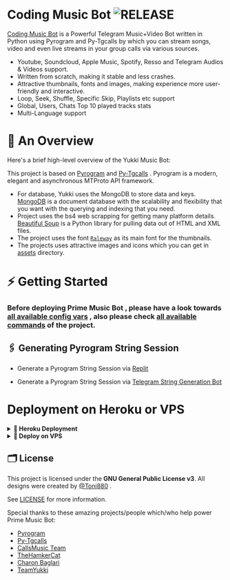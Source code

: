 # Coding Music Bot <img src="https://img.shields.io/github/v/release/CryptoHunter299/CodingMusicBot?color=black&logo=github&logoColor=black&style=social" alt="RELEASE">

[Coding Music Bot](https://github.com/CryptoHunter299/CodingMusicBot) is a Powerful Telegram Music+Video Bot written in Python using Pyrogram and Py-Tgcalls by which you can stream songs, video and even live streams in your group calls via various sources.

* Youtube, Soundcloud, Apple Music, Spotify, Resso and Telegram Audios & Videos support.
* Written from scratch, making it stable and less crashes.
* Attractive thumbnails, fonts and images,  making experience more user-friendly and interactive.
* Loop, Seek, Shuffle, Specific Skip, Playlists etc support
* Global, Users, Chats Top 10 played tracks stats
* Multi-Language support


# 🔗 An Overview

Here's a brief high-level overview of the Yukki Music Bot:

This project is based on [Pyrogram](https://github.com/pyrogram) and [Py-Tgcalls](https://github.com/pytgcalls/pytgcalls) . Pyrogram is a modern, elegant and asynchronous MTProto API framework.

* For database, Yukki uses the MongoDB to store data and keys. [MongoDB](https://www.mongodb.com/) is a document database with the scalability and flexibility that you want with the querying and indexing that you need.
* Project uses the bs4 web scrapping for getting many platform details. [Beautiful Soup](https://www.crummy.com/software/BeautifulSoup/bs4/doc/) is a Python library for pulling data out of HTML and XML files.
* The project uses the font [`Raleway`](../assets/font2.ttf) as its main font for the thumbnails.
* The projects uses attractive images and icons which you can get in [assets](../assets/) directory.

# ⚡️ Getting Started

### Before deploying Prime Music Bot , please have a look towards [all available config vars](../config/README.md) , also please check [all available commands](../strings/command.yml) of the project.

## 🖇 Generating Pyrogram String Session

- Generate a Pyrogram String Session via [Replit](https://replit.com/@Tonic990/StringSession)

- Generate a Pyrogram String Session via [Telegram String Generation Bot](https://t.me/PrimeStringBot)

# Deployment on Heroku or VPS

<details>
<summary><b> 🚀 Heroku Deployment</b></summary>
<br>

<h4>Click the button below to deploy Prime on Heroku!</h4>    
<a href="https://heroku.com/deploy?template=https://github.com/Toni880/PrimeMusic"><img src="https://img.shields.io/badge/Deploy%20To%20Heroku-blueviolet?style=for-the-badge&logo=heroku" width="200""/></a>

<h4>Click the button below to deploy Prime on bot Telegram!</h4>
<a href="https://telegram.dog/XTZ_HerokuBot?start=VG9uaTg4MC9QcmltZU11c2ljIG1haW4"><img src="https://img.shields.io/badge/Deploy%20To%20Bot%20Telegram-blue?style=for-the-badge&logo=telegram" width="200""/></a>
</details>

<details>
<summary><b>🔗 Deploy on VPS</b></summary>
<br>
    
### Tutorial Deploy on VPS
```console
root@PrimeMusic~ $ sudo su
root@PrimeMusic~ $ apt-get update && apt-get upgrade -y
root@PrimeMusic~ $ screen -S PrimeMusic
root@PrimeMusic~ $ git clone https://github.com/Toni880/PrimeMusic
root@PrimeMusic~ $ cd PrimeMusic
root@PrimeMusic~ $ bash setup
```
> Setup will install each and every requirement, nodejs and pip packages automatically. After successfull installation of requirements , setup will ask you to input your vars.
> Please input your vars correctly.
```console
root@PrimeMusic~ $ bash start
```

</details>

## 🗂 License

This project is licensed under the **GNU General Public License v3**. All designs were created by [@Toni880](https://github.com/Toni880) .

See [LICENSE](../LICENSE) for more information.

Special thanks to these amazing projects/people which/who help power Prime Music Bot:

- [Pyrogram](https://github.com/pyrogram/pyrogram)
- [Py-Tgcalls](https://github.com/pytgcalls/pytgcalls)
- [CallsMusic Team](https://github.com/Callsmusic)
- [TheHamkerCat](https://github.com/TheHamkerCat)
- [Charon Baglari](https://github.com/XCBv021)
- [TeamYukki](https://github.com/TeamYukki)

